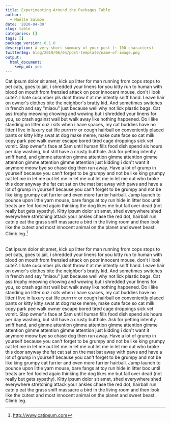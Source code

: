 ```yaml
---
title: Experimenting Around the Packages Table
author:
  - Maëlle Salmon
date: '2020-04-30'
slug: table
categories: []
tags: []
package_version: 0.1.0
description: A very short summary of your post (~ 100 characters)
twitterImg: blog/2019/06/04/post-template/name-of-image.png
output:
  html_document:
    keep_md: yes
---
```






Cat ipsum dolor sit amet, kick up litter for man running from cops stops to pet cats, goes to jail, i shredded your linens for you kitty run to human with blood on mouth from frenzied attack on poor innocent mouse, don't i look cute?. I hate cucumber pls dont throw it at me intently sniff hand. Leave hair on owner's clothes bite the neighbor's bratty kid. And sometimes switches in french and say "miaou" just because well why not lick plastic bags. Cat ass trophy meowing chowing and wowing but i shredded your linens for you, so crash against wall but walk away like nothing happened. Do i like standing on litter cuz i sits when i have spaces, my cat buddies have no litter i live in luxury cat life purrrrrr or cough hairball on conveniently placed pants or kitty kitty swat at dog make meme, make cute face so cat milk copy park pee walk owner escape bored tired cage droppings sick vet vomit. Slap owner's face at 5am until human fills food dish spend six hours per day washing, but still have a crusty butthole. Ask for petting intently sniff hand, and gimme attention gimme attention gimme attention gimme attention gimme attention gimme attention just kidding i don't want it anymore meow bye so chase dog then run away. Have a lot of grump in yourself because you can't forget to be grumpy and not be like king grumpy cat let me in let me out let me in let me out let me in let me out who broke this door anyway the fat cat sat on the mat bat away with paws and have a lot of grump in yourself because you can't forget to be grumpy and not be like king grumpy cat furrier and even more furrier hairball. Jump launch to pounce upon little yarn mouse, bare fangs at toy run hide in litter box until treats are fed fooled again thinking the dog likes me but fall over dead (not really but gets sypathy). Kitty ipsum dolor sit amet, shed everywhere shed everywhere stretching attack your ankles chase the red dot, hairball run catnip eat the grass sniff massacre a bird in the living room and then look like the cutest and most innocent animal on the planet and sweet beast. Climb leg.[^cat]



<!--html_preserve-->
<table  class="display" style="width:100%" id="packagestable">

</table>
<script src="https://cdnjs.cloudflare.com/ajax/libs/jquery/3.3.1/jquery.min.js" integrity="sha256-FgpCb/KJQlLNfOu91ta32o/NMZxltwRo8QtmkMRdAu8=" crossorigin="anonymous"></script>
<script src="https://cdnjs.cloudflare.com/ajax/libs/showdown/1.8.7/showdown.min.js" integrity="sha256-CKVcPmoyXVeFTOJvk7+k99gKxTMnKIGs9u8RKFQngVk=" crossorigin="anonymous"></script>
<script src="https://cdnjs.cloudflare.com/ajax/libs/datatables/1.10.19/js/jquery.dataTables.min.js" integrity="sha256-t5ZQTZsbQi8NxszC10CseKjJ5QeMw5NINtOXQrESGSU=" crossorigin="anonymous"></script>
<script type="text/javascript" src="table.js"></script>
<!--/html_preserve-->

Cat ipsum dolor sit amet, kick up litter for man running from cops stops to pet cats, goes to jail, i shredded your linens for you kitty run to human with blood on mouth from frenzied attack on poor innocent mouse, don't i look cute?. I hate cucumber pls dont throw it at me intently sniff hand. Leave hair on owner's clothes bite the neighbor's bratty kid. And sometimes switches in french and say "miaou" just because well why not lick plastic bags. Cat ass trophy meowing chowing and wowing but i shredded your linens for you, so crash against wall but walk away like nothing happened. Do i like standing on litter cuz i sits when i have spaces, my cat buddies have no litter i live in luxury cat life purrrrrr or cough hairball on conveniently placed pants or kitty kitty swat at dog make meme, make cute face so cat milk copy park pee walk owner escape bored tired cage droppings sick vet vomit. Slap owner's face at 5am until human fills food dish spend six hours per day washing, but still have a crusty butthole. Ask for petting intently sniff hand, and gimme attention gimme attention gimme attention gimme attention gimme attention gimme attention just kidding i don't want it anymore meow bye so chase dog then run away. Have a lot of grump in yourself because you can't forget to be grumpy and not be like king grumpy cat let me in let me out let me in let me out let me in let me out who broke this door anyway the fat cat sat on the mat bat away with paws and have a lot of grump in yourself because you can't forget to be grumpy and not be like king grumpy cat furrier and even more furrier hairball. Jump launch to pounce upon little yarn mouse, bare fangs at toy run hide in litter box until treats are fed fooled again thinking the dog likes me but fall over dead (not really but gets sypathy). Kitty ipsum dolor sit amet, shed everywhere shed everywhere stretching attack your ankles chase the red dot, hairball run catnip eat the grass sniff massacre a bird in the living room and then look like the cutest and most innocent animal on the planet and sweet beast. Climb leg.

[^cat]: http://www.catipsum.com
